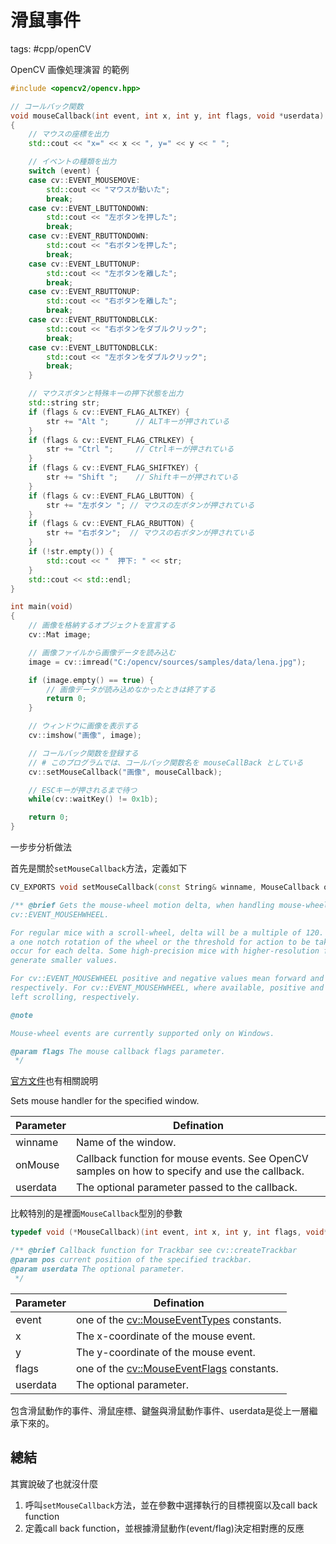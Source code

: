 # 滑鼠事件

tags: #cpp/openCV

OpenCV 画像処理演習 的範例

```C++
#include <opencv2/opencv.hpp>

// コールバック関数
void mouseCallback(int event, int x, int y, int flags, void *userdata)
{
	// マウスの座標を出力
	std::cout << "x=" << x << ", y=" << y << " ";

	// イベントの種類を出力
	switch (event) {
	case cv::EVENT_MOUSEMOVE:
		std::cout << "マウスが動いた";
		break;
	case cv::EVENT_LBUTTONDOWN:
		std::cout << "左ボタンを押した";
		break;
	case cv::EVENT_RBUTTONDOWN:
		std::cout << "右ボタンを押した";
		break;
	case cv::EVENT_LBUTTONUP:
		std::cout << "左ボタンを離した";
		break;
	case cv::EVENT_RBUTTONUP:
		std::cout << "右ボタンを離した";
		break;
	case cv::EVENT_RBUTTONDBLCLK:
		std::cout << "右ボタンをダブルクリック";
		break;
	case cv::EVENT_LBUTTONDBLCLK:
		std::cout << "左ボタンをダブルクリック";
		break;
	}

	// マウスボタンと特殊キーの押下状態を出力
	std::string str;
	if (flags & cv::EVENT_FLAG_ALTKEY) {
		str += "Alt ";		// ALTキーが押されている
	}
	if (flags & cv::EVENT_FLAG_CTRLKEY) {
		str += "Ctrl ";		// Ctrlキーが押されている
	}
	if (flags & cv::EVENT_FLAG_SHIFTKEY) {
		str += "Shift ";	// Shiftキーが押されている
	}
	if (flags & cv::EVENT_FLAG_LBUTTON) {
		str += "左ボタン ";	// マウスの左ボタンが押されている
	}
	if (flags & cv::EVENT_FLAG_RBUTTON) {
		str += "右ボタン";	// マウスの右ボタンが押されている
	}
	if (!str.empty()) {
		std::cout << "  押下: " << str;
	}
	std::cout << std::endl;
}

int main(void)
{
	// 画像を格納するオブジェクトを宣言する
	cv::Mat	image;

	// 画像ファイルから画像データを読み込む
	image = cv::imread("C:/opencv/sources/samples/data/lena.jpg");

	if (image.empty() == true) {
		// 画像データが読み込めなかったときは終了する
		return 0;
	}

	// ウィンドウに画像を表示する
	cv::imshow("画像", image);

	// コールバック関数を登録する
	// # このプログラムでは、コールバック関数名を mouseCallBack としている
	cv::setMouseCallback("画像", mouseCallback);

	// ESCキーが押されるまで待つ
	while(cv::waitKey() != 0x1b);

	return 0;
}
```

一步步分析做法

首先是關於`setMouseCallback`方法，定義如下

```C++
CV_EXPORTS void setMouseCallback(const String& winname, MouseCallback onMouse, void* userdata = 0);

/** @brief Gets the mouse-wheel motion delta, when handling mouse-wheel events cv::EVENT_MOUSEWHEEL and
cv::EVENT_MOUSEHWHEEL.

For regular mice with a scroll-wheel, delta will be a multiple of 120. The value 120 corresponds to
a one notch rotation of the wheel or the threshold for action to be taken and one such action should
occur for each delta. Some high-precision mice with higher-resolution freely-rotating wheels may
generate smaller values.

For cv::EVENT_MOUSEWHEEL positive and negative values mean forward and backward scrolling,
respectively. For cv::EVENT_MOUSEHWHEEL, where available, positive and negative values mean right and
left scrolling, respectively.

@note

Mouse-wheel events are currently supported only on Windows.

@param flags The mouse callback flags parameter.
 */
```

[官方文件](https://docs.opencv.org/3.4/d7/dfc/group__highgui.html#ga89e7806b0a616f6f1d502bd8c183ad3e)也有相關說明

Sets mouse handler for the specified window.

| Parameter | Defination                                                   |
| --------- | ------------------------------------------------------------ |
| winname   | Name of the window.                                          |
| onMouse   | Callback function for mouse events. See OpenCV samples on how to specify and use the callback. |
| userdata  | The optional parameter passed to the callback.               |

比較特別的是裡面`MouseCallback`型別的參數

```C++
typedef void (*MouseCallback)(int event, int x, int y, int flags, void* userdata);

/** @brief Callback function for Trackbar see cv::createTrackbar
@param pos current position of the specified trackbar.
@param userdata The optional parameter.
 */
```

| Parameter | Defination                                                   |
| --------- | ------------------------------------------------------------ |
| event     | one of the [cv::MouseEventTypes](https://docs.opencv.org/3.4/d0/d90/group__highgui__window__flags.html#ga927593befdddc7e7013602bca9b079b0) constants. |
| x         | The x-coordinate of the mouse event.                         |
| y         | The y-coordinate of the mouse event.                         |
| flags     | one of the [cv::MouseEventFlags](https://docs.opencv.org/3.4/d0/d90/group__highgui__window__flags.html#gaab4dc057947f70058c80626c9f1c25ce) constants. |
| userdata  | The optional parameter.                                      |

包含滑鼠動作的事件、滑鼠座標、鍵盤與滑鼠動作事件、userdata是從上一層繼承下來的。

## 總結

其實說破了也就沒什麼

1. 呼叫`setMouseCallback`方法，並在參數中選擇執行的目標視窗以及call back function
2. 定義call back function，並根據滑鼠動作(event/flag)決定相對應的反應
